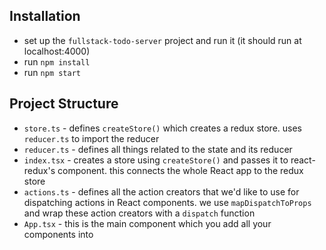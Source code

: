 ## Installation

* set up the `fullstack-todo-server` project and run it (it should run at localhost:4000)
* run `npm install`
* run `npm start`

## Project Structure

* `store.ts` - defines `createStore()` which creates a redux store. uses `reducer.ts` to import the reducer
* `reducer.ts` - defines all things related to the state and its reducer
* `index.tsx` - creates a store using `createStore()` and passes it to react-redux's <Provider> component. this connects the whole React app to the redux store
* `actions.ts` - defines all the action creators that we'd like to use for dispatching actions in React components.
we use `mapDispatchToProps` and wrap these action creators with a `dispatch` function
* `App.tsx` - this is the main component which you add all your components into
